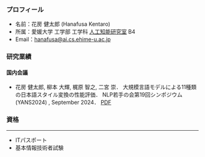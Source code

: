 ### プロフィール
- 名前：花房 健太郎 (Hanafusa Kentaro)<br>
- 所属：愛媛大学 工学部 工学科 [人工知能研究室](https://sites.google.com/view/ehime-nlp/) B4<br>
- Email：hanafusa@ai.cs.ehime-u.ac.jp<br>

### 研究業績
#### 国内会議
- 花房 健太郎, 柳本 大輝, 梶原 智之, 二宮 崇．
  大規模言語モデルによる11種類の日本語スタイル変換の性能評価．
  NLP若手の会第19回シンポジウム (YANS2024) , September 2024． [PDF](https://sites.google.com/view/ehime-nlp/)

### 資格
*    *    *
- ITパスポート
- 基本情報技術者試験
